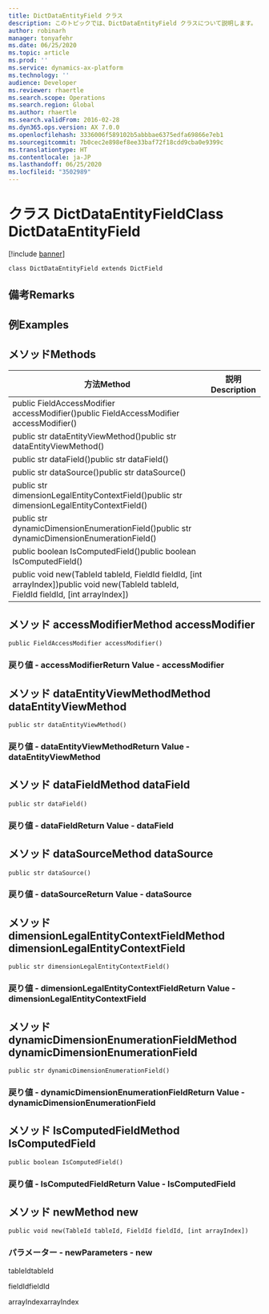 ```yaml
---
title: DictDataEntityField クラス
description: このトピックでは、DictDataEntityField クラスについて説明します。
author: robinarh
manager: tonyafehr
ms.date: 06/25/2020
ms.topic: article
ms.prod: ''
ms.service: dynamics-ax-platform
ms.technology: ''
audience: Developer
ms.reviewer: rhaertle
ms.search.scope: Operations
ms.search.region: Global
ms.author: rhaertle
ms.search.validFrom: 2016-02-28
ms.dyn365.ops.version: AX 7.0.0
ms.openlocfilehash: 3336006f589102b5abbbae6375edfa69866e7eb1
ms.sourcegitcommit: 7b0cec2e898ef8ee33baf72f18cdd9cba0e9399c
ms.translationtype: HT
ms.contentlocale: ja-JP
ms.lasthandoff: 06/25/2020
ms.locfileid: "3502989"
---
```

# <a name="class-dictdataentityfield"></a><span data-ttu-id="fbdc8-103">クラス DictDataEntityField</span><span class="sxs-lookup"><span data-stu-id="fbdc8-103">Class DictDataEntityField</span></span>

[!include [banner](../../includes/banner.md)]

```xpp
class DictDataEntityField extends DictField
```

## <a name="remarks"></a><span data-ttu-id="fbdc8-104">備考</span><span class="sxs-lookup"><span data-stu-id="fbdc8-104">Remarks</span></span>

## <a name="examples"></a><span data-ttu-id="fbdc8-105">例</span><span class="sxs-lookup"><span data-stu-id="fbdc8-105">Examples</span></span>

## <a name="methods"></a><span data-ttu-id="fbdc8-106">メソッド</span><span class="sxs-lookup"><span data-stu-id="fbdc8-106">Methods</span></span>

| <span data-ttu-id="fbdc8-107">方法</span><span class="sxs-lookup"><span data-stu-id="fbdc8-107">Method</span></span>                                                                | <span data-ttu-id="fbdc8-108">説明</span><span class="sxs-lookup"><span data-stu-id="fbdc8-108">Description</span></span> |
|-----------------------------------------------------------------------|-------------|
| <span data-ttu-id="fbdc8-109">public FieldAccessModifier accessModifier()</span><span class="sxs-lookup"><span data-stu-id="fbdc8-109">public FieldAccessModifier accessModifier()</span></span>                           |             |
| <span data-ttu-id="fbdc8-110">public str dataEntityViewMethod()</span><span class="sxs-lookup"><span data-stu-id="fbdc8-110">public str dataEntityViewMethod()</span></span>                                     |             |
| <span data-ttu-id="fbdc8-111">public str dataField()</span><span class="sxs-lookup"><span data-stu-id="fbdc8-111">public str dataField()</span></span>                                                |             |
| <span data-ttu-id="fbdc8-112">public str dataSource()</span><span class="sxs-lookup"><span data-stu-id="fbdc8-112">public str dataSource()</span></span>                                               |             |
| <span data-ttu-id="fbdc8-113">public str dimensionLegalEntityContextField()</span><span class="sxs-lookup"><span data-stu-id="fbdc8-113">public str dimensionLegalEntityContextField()</span></span>                         |             |
| <span data-ttu-id="fbdc8-114">public str dynamicDimensionEnumerationField()</span><span class="sxs-lookup"><span data-stu-id="fbdc8-114">public str dynamicDimensionEnumerationField()</span></span>                         |             |
| <span data-ttu-id="fbdc8-115">public boolean IsComputedField()</span><span class="sxs-lookup"><span data-stu-id="fbdc8-115">public boolean IsComputedField()</span></span>                                      |             |
| <span data-ttu-id="fbdc8-116">public void new(TableId tableId, FieldId fieldId, \[int arrayIndex\])</span><span class="sxs-lookup"><span data-stu-id="fbdc8-116">public void new(TableId tableId, FieldId fieldId, \[int arrayIndex\])</span></span> |             |

## <a name="method-accessmodifier"></a><span data-ttu-id="fbdc8-117">メソッド accessModifier</span><span class="sxs-lookup"><span data-stu-id="fbdc8-117">Method accessModifier</span></span>

```xpp
public FieldAccessModifier accessModifier()
```

### <a name="return-value---accessmodifier"></a><span data-ttu-id="fbdc8-118">戻り値 - accessModifier</span><span class="sxs-lookup"><span data-stu-id="fbdc8-118">Return Value - accessModifier</span></span>

## <a name="method-dataentityviewmethod"></a><span data-ttu-id="fbdc8-119">メソッド dataEntityViewMethod</span><span class="sxs-lookup"><span data-stu-id="fbdc8-119">Method dataEntityViewMethod</span></span>

```xpp
public str dataEntityViewMethod()
```

### <a name="return-value---dataentityviewmethod"></a><span data-ttu-id="fbdc8-120">戻り値 - dataEntityViewMethod</span><span class="sxs-lookup"><span data-stu-id="fbdc8-120">Return Value - dataEntityViewMethod</span></span>

## <a name="method-datafield"></a><span data-ttu-id="fbdc8-121">メソッド dataField</span><span class="sxs-lookup"><span data-stu-id="fbdc8-121">Method dataField</span></span>

```xpp
public str dataField()
```

### <a name="return-value---datafield"></a><span data-ttu-id="fbdc8-122">戻り値 - dataField</span><span class="sxs-lookup"><span data-stu-id="fbdc8-122">Return Value - dataField</span></span>

## <a name="method-datasource"></a><span data-ttu-id="fbdc8-123">メソッド dataSource</span><span class="sxs-lookup"><span data-stu-id="fbdc8-123">Method dataSource</span></span>

```xpp
public str dataSource()
```

### <a name="return-value---datasource"></a><span data-ttu-id="fbdc8-124">戻り値 - dataSource</span><span class="sxs-lookup"><span data-stu-id="fbdc8-124">Return Value - dataSource</span></span>

## <a name="method-dimensionlegalentitycontextfield"></a><span data-ttu-id="fbdc8-125">メソッド dimensionLegalEntityContextField</span><span class="sxs-lookup"><span data-stu-id="fbdc8-125">Method dimensionLegalEntityContextField</span></span>

```xpp
public str dimensionLegalEntityContextField()
```

### <a name="return-value---dimensionlegalentitycontextfield"></a><span data-ttu-id="fbdc8-126">戻り値 - dimensionLegalEntityContextField</span><span class="sxs-lookup"><span data-stu-id="fbdc8-126">Return Value - dimensionLegalEntityContextField</span></span>

## <a name="method-dynamicdimensionenumerationfield"></a><span data-ttu-id="fbdc8-127">メソッド dynamicDimensionEnumerationField</span><span class="sxs-lookup"><span data-stu-id="fbdc8-127">Method dynamicDimensionEnumerationField</span></span>

```xpp
public str dynamicDimensionEnumerationField()
```

### <a name="return-value---dynamicdimensionenumerationfield"></a><span data-ttu-id="fbdc8-128">戻り値 - dynamicDimensionEnumerationField</span><span class="sxs-lookup"><span data-stu-id="fbdc8-128">Return Value - dynamicDimensionEnumerationField</span></span>

## <a name="method-iscomputedfield"></a><span data-ttu-id="fbdc8-129">メソッド IsComputedField</span><span class="sxs-lookup"><span data-stu-id="fbdc8-129">Method IsComputedField</span></span>

```xpp
public boolean IsComputedField()
```

### <a name="return-value---iscomputedfield"></a><span data-ttu-id="fbdc8-130">戻り値 - IsComputedField</span><span class="sxs-lookup"><span data-stu-id="fbdc8-130">Return Value - IsComputedField</span></span>

## <a name="method-new"></a><span data-ttu-id="fbdc8-131">メソッド new</span><span class="sxs-lookup"><span data-stu-id="fbdc8-131">Method new</span></span>

```xpp
public void new(TableId tableId, FieldId fieldId, [int arrayIndex])
```

### <a name="parameters---new"></a><span data-ttu-id="fbdc8-132">パラメーター - new</span><span class="sxs-lookup"><span data-stu-id="fbdc8-132">Parameters - new</span></span>

<span data-ttu-id="fbdc8-133">tableId</span><span class="sxs-lookup"><span data-stu-id="fbdc8-133">tableId</span></span>  

<!-- -->

<span data-ttu-id="fbdc8-134">fieldId</span><span class="sxs-lookup"><span data-stu-id="fbdc8-134">fieldId</span></span>  

<!-- -->

<span data-ttu-id="fbdc8-135">arrayIndex</span><span class="sxs-lookup"><span data-stu-id="fbdc8-135">arrayIndex</span></span>  

